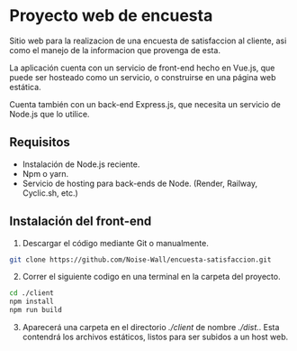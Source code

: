 # Proyecto web de encuesta

Sitio web para la realizacion de una encuesta de satisfaccion al cliente, asi como el manejo de la informacion que provenga de esta.

La aplicación cuenta con un servicio de front-end hecho en Vue.js, que puede ser hosteado como un servicio, o construirse en una página web estática. 

Cuenta también con un back-end Express.js, que necesita un servicio de Node.js que lo utilice.

## Requisitos

- Instalación de Node.js reciente.
- Npm o yarn.
- Servicio de hosting para back-ends de Node. (Render, Railway, Cyclic.sh, etc.)

## Instalación del front-end

1. Descargar el código mediante Git o manualmente.

```bash
git clone https://github.com/Noise-Wall/encuesta-satisfaccion.git
```

2. Correr el siguiente codigo en una terminal en la carpeta del proyecto.

```bash
cd ./client
npm install
npm run build
```

3. Aparecerá una carpeta en el directorio *./client* de nombre *./dist.*. Esta contendrá los archivos estáticos, listos para ser subidos a un host web.